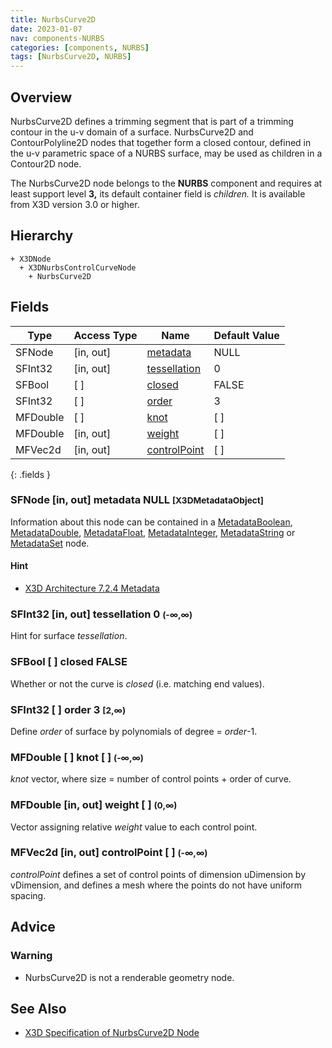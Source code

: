 ```yaml
---
title: NurbsCurve2D
date: 2023-01-07
nav: components-NURBS
categories: [components, NURBS]
tags: [NurbsCurve2D, NURBS]
---
```

<style>
.post h3 {
  word-spacing: 0.2em;
}
</style>

## Overview

NurbsCurve2D defines a trimming segment that is part of a trimming contour in the u-v domain of a surface. NurbsCurve2D and ContourPolyline2D nodes that together form a closed contour, defined in the u-v parametric space of a NURBS surface, may be used as children in a Contour2D node.

The NurbsCurve2D node belongs to the **NURBS** component and requires at least support level **3,** its default container field is *children.* It is available from X3D version 3.0 or higher.

## Hierarchy

```
+ X3DNode
  + X3DNurbsControlCurveNode
    + NurbsCurve2D
```

## Fields

| Type | Access Type | Name | Default Value |
| ---- | ----------- | ---- | ------------- |
| SFNode | \[in, out\] | [metadata](#sfnode-in-out-metadata-null-x3dmetadataobject) | NULL  |
| SFInt32 | \[in, out\] | [tessellation](#sfint32-in-out-tessellation-0--) | 0  |
| SFBool | \[ \] | [closed](#sfbool---closed-false) | FALSE |
| SFInt32 | \[ \] | [order](#sfint32---order-3-2) | 3  |
| MFDouble | \[ \] | [knot](#mfdouble---knot----) | \[ \] |
| MFDouble | \[in, out\] | [weight](#mfdouble-in-out-weight---0) | \[ \] |
| MFVec2d | \[in, out\] | [controlPoint](#mfvec2d-in-out-controlpoint----) | \[ \] |
{: .fields }

### SFNode [in, out] **metadata** NULL <small>[X3DMetadataObject]</small>

Information about this node can be contained in a [MetadataBoolean](/x_ite/components/core/metadataboolean/), [MetadataDouble](/x_ite/components/core/metadatadouble/), [MetadataFloat](/x_ite/components/core/metadatafloat/), [MetadataInteger](/x_ite/components/core/metadatainteger/), [MetadataString](/x_ite/components/core/metadatastring/) or [MetadataSet](/x_ite/components/core/metadataset/) node.

#### Hint

- [X3D Architecture 7.2.4 Metadata](https://www.web3d.org/specifications/X3Dv4/ISO-IEC19775-1v4-IS/Part01/components/core.html#Metadata)

### SFInt32 [in, out] **tessellation** 0 <small>(-∞,∞)</small>

Hint for surface *tessellation*.

### SFBool [ ] **closed** FALSE

Whether or not the curve is *closed* (i.e. matching end values).

### SFInt32 [ ] **order** 3 <small>[2,∞)</small>

Define *order* of surface by polynomials of degree = *order*-1.

### MFDouble [ ] **knot** [ ] <small>(-∞,∞)</small>

*knot* vector, where size = number of control points + order of curve.

### MFDouble [in, out] **weight** [ ] <small>(0,∞)</small>

Vector assigning relative *weight* value to each control point.

### MFVec2d [in, out] **controlPoint** [ ] <small>(-∞,∞)</small>

*controlPoint* defines a set of control points of dimension uDimension by vDimension, and defines a mesh where the points do not have uniform spacing.

## Advice

### Warning

- NurbsCurve2D is not a renderable geometry node.

## See Also

- [X3D Specification of NurbsCurve2D Node](https://www.web3d.org/documents/specifications/19775-1/V4.0/Part01/components/nurbs.html#NurbsCurve2D)
